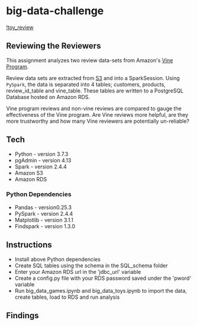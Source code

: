 # big-data-challenge

[!toy_review](toy_total_help_ratio.png)

## Reviewing the Reviewers
This assignment analyzes two review data-sets from Amazon's [Vine Program](https://www.amazon.com/gp/vine/help?ie=UTF8). 

Review data sets are extracted from [S3](https://s3.amazonaws.com/amazon-reviews-pds/tsv/index.txt) and into a SparkSession. 
Using `PySpark`, the data is separated into 4 tables; customers, products, review_id_table and vine_table. 
These tables are written to a PostgreSQL Database hosted on Amazon RDS.

Vine program reviews and non-vine reviews are compared to gauge the effectiveness of the Vine program. Are Vine reviews more helpful, are they more trustworthy and how many Vine reviewers are potentially un-reliable?

## Tech
* Python - version 3.7.3
* pgAdmin - version 4.13
* Spark - version 2.4.4
* Amazon S3
* Amazon RDS

### Python Dependencies
* Pandas - version0.25.3
* PySpark - version 2.4.4
* Matplotlib - version 3.1.1
* Findspark - version 1.3.0

## Instructions
* Install above Python dependencies
* Create SQL tables using the schema in the SQL_schema folder
* Enter your Amazon RDS url in the 'jdbc_url' variable
* Create a config.py file with your RDS password saved under the 'pword' variable
* Run big_data_games.ipynb and big_data_toys.ipynb to import the data, create tables, load to RDS and run analysis

## Findings


